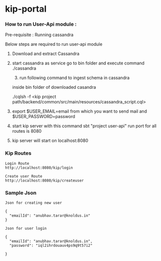 # kip-portal

### How to run User-Api module :

Pre-requisite :  Running cassandra

Below steps are required to run user-api module

1) Download and extract Cassandra
2) start cassandra as service go to bin folder and execute command ./cassandra 

   3. run following command to ingest schema in cassandra

    inside bin folder of downloaded casandra
    
    ./cqlsh -f <kip project path/backend/common/src/main/resources/cassandra_script.cql>

4) export $USER_EMAIL=email from which you want to send mail 
    and $USER_PASSWORD=password 
5) start kip server with this command
   sbt "project user-api" run 
   port for all routes is 8080
6) kip server will start on localhost:8080
 
### Kip Routes
  ```
  Login Route
  http://localhost:8080/kip/login 
  
  Create user Route
  http://localhost:8080/kip/createuser
   ```
### Sample Json
   ```
   Json for creating new user
   
   {
     "emailId": "anubhav.tarar@knoldus.in" 
   }
   
   Json for user login
   
   {
     "emailId": "anubhav.tarar@knoldus.in",
     "password": "iql2ihrdouauv4ps9q9t57i2"
   
   }
   ```